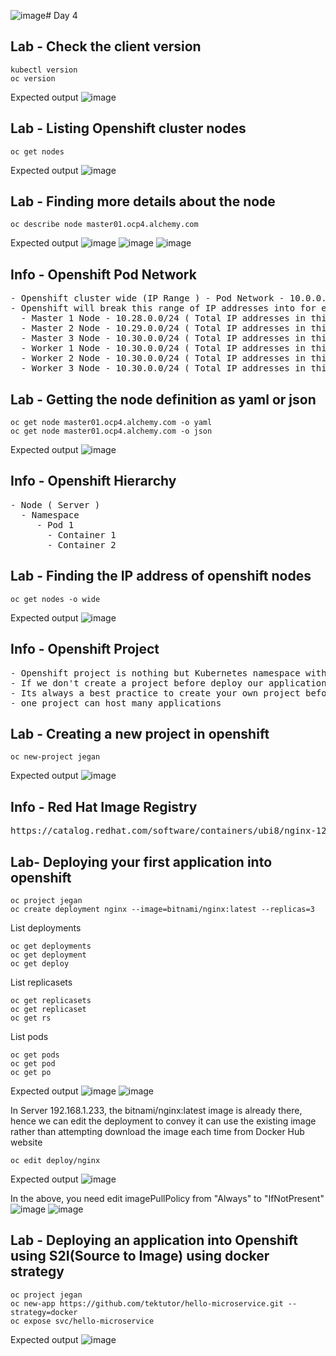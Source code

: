 ![image](https://github.com/user-attachments/assets/6599da9d-048d-4505-abda-20e48b2abfc7)# Day 4

## Lab - Check the client version
```
kubectl version
oc version
```

Expected output
![image](https://github.com/user-attachments/assets/5775dd06-edb9-4978-9947-c82254077033)


## Lab - Listing Openshift cluster nodes
```
oc get nodes
```

Expected output
![image](https://github.com/user-attachments/assets/a8c6291f-c817-43b4-b006-8ac265fc709e)

## Lab - Finding more details about the node
```
oc describe node master01.ocp4.alchemy.com
```

Expected output
![image](https://github.com/user-attachments/assets/62618c30-a18c-4111-83bb-511290651bb2)
![image](https://github.com/user-attachments/assets/a91d32c0-019a-480d-8c8d-73b4bd245cc2)
![image](https://github.com/user-attachments/assets/a698b091-3edf-4941-9f0d-3761b2ac521d)

## Info - Openshift Pod Network
<pre>
- Openshift cluster wide (IP Range ) - Pod Network - 10.0.0.0/8  
- Openshift will break this range of IP addresses into for each node
  - Master 1 Node - 10.28.0.0/24 ( Total IP addresses in this subnet - 250 )
  - Master 2 Node - 10.29.0.0/24 ( Total IP addresses in this subnet - 250 )
  - Master 3 Node - 10.30.0.0/24 ( Total IP addresses in this subnet - 250 )
  - Worker 1 Node - 10.30.0.0/24 ( Total IP addresses in this subnet - 250 )
  - Worker 2 Node - 10.30.0.0/24 ( Total IP addresses in this subnet - 250 )
  - Worker 3 Node - 10.30.0.0/24 ( Total IP addresses in this subnet - 250 )
</pre>

## Lab - Getting the node definition as yaml or json
```
oc get node master01.ocp4.alchemy.com -o yaml
oc get node master01.ocp4.alchemy.com -o json
```
Expected output
![image](https://github.com/user-attachments/assets/94a3f964-9986-4ebd-a971-ded1cb611df5)

## Info - Openshift Hierarchy
<pre>
- Node ( Server )
  - Namespace 
     - Pod 1
       - Container 1
       - Container 2
</pre>  

## Lab - Finding the IP address of openshift nodes
```
oc get nodes -o wide
```
Expected output
![image](https://github.com/user-attachments/assets/7d21175f-b950-422f-85d1-f143f3083e21)


## Info - Openshift Project
<pre>
- Openshift project is nothing but Kubernetes namespace with access restrictions  
- If we don't create a project before deploy our applications, it gets deployed onto default project
- Its always a best practice to create your own project before deploying applications
- one project can host many applications
</pre>


## Lab - Creating a new project in openshift
```
oc new-project jegan
```
Expected output
![image](https://github.com/user-attachments/assets/bacf9f9d-274c-4c07-be63-465c6c3d8533)

## Info - Red Hat Image Registry
<pre>
https://catalog.redhat.com/software/containers/ubi8/nginx-120/6156abfac739c0a4123a86fd  
</pre>



## Lab- Deploying your first application into openshift
```
oc project jegan
oc create deployment nginx --image=bitnami/nginx:latest --replicas=3
```

List deployments
```
oc get deployments
oc get deployment
oc get deploy
```

List replicasets
```
oc get replicasets
oc get replicaset
oc get rs
```

List pods
```
oc get pods
oc get pod
oc get po
```

Expected output
![image](https://github.com/user-attachments/assets/692b20ca-44f5-4bbe-bd29-d48f3eedb370)
![image](https://github.com/user-attachments/assets/699c9620-7313-4295-8dcf-2fc5ef00bb5d)

In Server 192.168.1.233, the bitnami/nginx:latest image is already there, hence we can edit the deployment to convey it can use the existing image rather than attempting download the image each time from Docker Hub website
```
oc edit deploy/nginx
```

Expected output
![image](https://github.com/user-attachments/assets/d416737d-13de-4bde-8e95-7fee3b632e65)

In the above, you need edit imagePullPolicy from "Always" to "IfNotPresent"
![image](https://github.com/user-attachments/assets/2466233a-d257-4d3f-bd58-884003449255)
![image](https://github.com/user-attachments/assets/e097593e-72cc-4ab0-9e64-bf3479cdb5cf)

## Lab - Deploying an application into Openshift using S2I(Source to Image) using docker strategy
```
oc project jegan
oc new-app https://github.com/tektutor/hello-microservice.git --strategy=docker
oc expose svc/hello-microservice
```

Expected output
![image](https://github.com/user-attachments/assets/3b6a9e09-a890-4826-aebe-1c5d4a6e6ff4)
